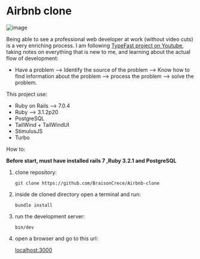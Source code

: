 # Airbnb clone
![image](https://user-images.githubusercontent.com/104019638/193567552-e37b5064-6116-4f4f-89a4-544df407d956.png)

Being able to see a professional web developer at work (without video cuts) is a very enriching process.
I am following [TypeFast project on Youtube](https://www.youtube.com/playlist?list=PLCawOXF4xaJK1_-KVgXyREULRVy_W_1pe), taking notes on everything that is new to me, and learning about the actual flow of development:
- Have a problem --> Identify the source of the problem --> Know how to find information about the problem --> process the problem --> solve the problem.

This project use:
* Ruby on Rails --> 7.0.4
* Ruby --> 3.1.2p20
* PostgreSQL
* TailWind + TailWindUI
* StimulusJS
* Turbo

How to:

**Before start, must have installed rails 7 ,Ruby 3.2.1 and PostgreSQL**
1. clone repository:

    `git clone https://github.com/BraisonCrece/Airbnb-clone`
2. inside de cloned directory open a terminal and run:

    `bundle install`
3. run the development server:

    `bin/dev`
4. open a browser and go to this url:

    [localhost:3000](http://localhost:3000)
